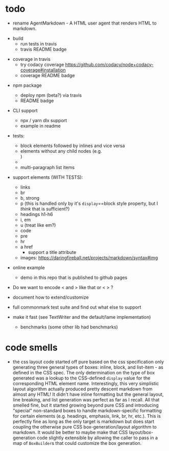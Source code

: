 # todo

+ rename AgentMarkdown - A HTML user agent that renders HTML to markdown.

- build
  + run tests in travis
  + travis README badge

+ coverage in travis
  + try codacy coverage https://github.com/codacy/node+codacy-coverage#installation
  + coverage README badge

- npm package
  - deploy npm (beta?) via travis
  - README badge

- CLI support
  - npx / yarn dlx support
  - example in readme

- tests:
  + block elements followed by inlines and vice versa
  - elements without any child nodes (e.g. <div></div>)
  - <div><br></div>
  - multi-paragraph list items
  
- support elements (WITH TESTS):
  + links
  + br
  + b, strong
  + p (this is handled only by it's `display`==block style property, but I *think* that is sufficient?)
  + headings h1-h6
  + i, em
  + u (treat like em?)
  + code
  + pre
  + hr
  + a href
    + support a title attribute
  - images: https://daringfireball.net/projects/markdown/syntax#img


- online example
  - demo in this repo that is published to github pages

- Do we want to encode &lt; and &gt; like that or \< \> ?
- document how to extend/customize
- full commonmark test suite and find out what else to support
- make it fast (see TextWriter and the default/lame implementation)
  - benchmarks (some other lib had benchmarks)

# code smells #
- the css layout code started off pure based on the css specification only generating three general types of boxes: inline, block, and list-item - as defined in the CSS spec. The only determination on the type of box generated was a lookup to the CSS-defined `display` value for the corresponding HTML element name. Interestingly, this very simplistic layout algorithm actually produced pretty descent markdown from almost any HTML! It didn't have inline formatting but the general layout, line breaking, and list generation was perfect as far as I recall.
All that smelled fine, but it started growing beyond pure CSS and introducing "special" non-standard boxes to handle markdown-specific formatting for certain elements (e.g. headings, emphasis, link, br, hr, etc.). This is perfectly fine as long as the only target is markdown but does start coupling the otherwise pure CSS box-generation/layout algorithm to markdown. It would be better to maybe make that CSS layout/box-generation code slightly extensible by allowing the caller to pass in a map of `BoxBuilder`s that could customize the box generation.
